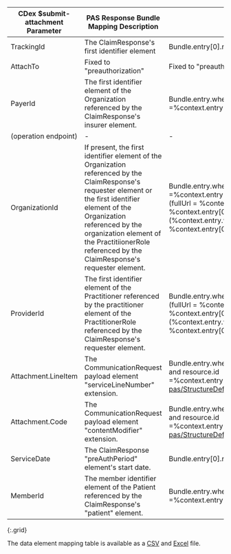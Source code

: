 <!-- PAS_Bundle_to_parameters.md
  *****************************************************************************************************
  *                                  WARNING: DO NOT EDIT THIS FILE                                   *
  *                                                                                                   *
  * This file is generated by csv_to_markdown_tabler.ipynb. Any edits you make to this file will be   *
  * overwritten                                                                                       *
  * To change the contents of this file, edit input/images/data-element-mapping.csv                     *
  *****************************************************************************************************
  -->

| CDex $submit-attachment Parameter | PAS Response Bundle Mapping Description | FHIRPath  | PAS Response Bundle Mapping Comments |
|----|-----------------------|-----------------------------------------------------------|---------------------------------------|
| TrackingId | The ClaimResponse's first identifier element | Bundle.entry[0].resource.identifier[0]  | - |
| AttachTo | Fixed to "preauthorization" | Fixed to "preauthorization"  | Fixed to "preauthorization" |
| PayerId | The first identifier element of the Organization referenced by the ClaimResponse's insurer element. | Bundle.entry.where(fullUrl = %context.entry[0].resource.insurer.reference or (resource.resourceType = 'Organization' and resource.id =%context.entry[0].resource.insurer.reference.split('/').last())).resource.identifier[0]  | FHIRPath for absolute and relative references. Using the FHIRPath function. "resolve()" which is not universally supported and untested: "Bundle.entry[0].resource.insurer.resolve().resource.identifier[0] |
| (operation endpoint) | - | -  | See the [Endpoint Discovery Strategy](https://hl7.org/fhir/us/davinci-hrex/endpoint-discovery.html) documented in the Da Vinci Health Record Exchange (HRex) Impelementation guide |
| OrganizationId | If present, the first identifier element of the Organization referenced by the ClaimResponse's requester element or the first identifier element of the Organization referenced by the organization element of the PractitiionerRole referenced by the ClaimResponse's requester element. | Bundle.entry.where(resource.resourceType = 'Organization' and (fullUrl = %context.entry[0].resource.requester.reference or resource.id =%context.entry[0].resource.requester.reference.split('/').last() or (fullUrl = (%context.entry.where(resource.resourceType = 'PractitionerRole' and (fullUrl = %context.entry[0].resource.requester.reference or resource.id = %context.entry[0].resource.requester.reference.split('/').last())).resource.organization.reference) or resource.id = (%context.entry.where(resource.resourceType = 'PractitionerRole' and (fullUrl = %context.entry[0].resource.requester.reference or resource.id = %context.entry[0].resource.requester.reference.split('/').last())).resource.organization.reference).split('/').last()))).resource.identifier[0] | "The ClaimResponse's requester element has a choice of Organization and PractitionerRole target types. FHIRPath for absolute and relative references. Using the FHIRPath function. "resolve()" which in not universally supported and untested: "Bundle.entry[0].resource.requester.resolve().resource.identifier[0]"|Bundle.entry[0].requester.resolve().organization.resolve().resource.identifier[0]" |
| ProviderId | The first identifier element of the Practitioner referenced by the practitioner element of the PractitionerRole referenced by the ClaimResponse's requester element. | Bundle.entry.where(resource.resourceType = 'Practitioner' and (fullUrl = (%context.entry.where(resource.resourceType = 'PractitionerRole' and (fullUrl = %context.entry[0].resource.requester.reference or resource.id = %context.entry[0].resource.requester.reference.split('/').last())).resource.practitioner.reference) or resource.id = (%context.entry.where(resource.resourceType = 'PractitionerRole' and (fullUrl = %context.entry[0].resource.requester.reference or resource.id = %context.entry[0].resource.requester.reference.split('/').last())).resource.practitioner.reference).split('/').last())).resource.identifier[0] | The ClaimResponse's requester element has a choice of Organization and PractitionerRole target types. FHIRPath for absolute and relative references. Using the FHIRPath function. "resolve()" which in not universally supported and untested: "Bundle.entry[0].resource.requester.resolve().practitioner.resolve().resource.identifier[0]" |
| Attachment.LineItem | The CommunicationRequest payload element "serviceLineNumber" extension. | Bundle.entry.where(fullUrl = %context.entry[0].resource.communicationRequest.reference or (resource.resourceType = 'CommunicationRequest' and resource.id =%context.entry[0].resource.communicationRequest.reference.split('/').last())).resource.payload.extension.where(url='http://hl7.org/fhir/us/davinci-pas/StructureDefinition/extension-serviceLineNumber').valuePositiveInt | The ClaimResponse's communicationRequest element references the CommunicationRequest resource in the PAS response Bundle. Will need to iterate through the payload items FHIRPath for absolute and relative references. Using the FHIRPath function. "resolve()" which is not universally supported and untested: "Bundle.entry[0].resource.communicationRequest.resolve().resource.payload.extension.where(url='http://hl7.org/fhir/us/davinci-pas/StructureDefinition/extension-serviceLineNumber').valuePositiveInt" |
| Attachment.Code | The CommunicationRequest payload element "contentModifier" extension. | Bundle.entry.where(fullUrl = %context.entry[0].resource.communicationRequest.reference or (resource.resourceType = 'CommunicationRequest' and resource.id =%context.entry[0].resource.communicationRequest.reference.split('/').last())).resource.payload.extension.where(url='http://hl7.org/fhir/us/davinci-pas/StructureDefinition/extension-contentModifier').valueCodeableConcept | The ClaimResponse's communicationRequest element references the CommunicationRequest resource in the PAS response Bundle. Will need to iterate through the payload items. FHIRPath for absolute and relative references. Using the FHIRPath function. "resolve()" which is not universally supported and untested: "Bundle.entry[0].resource.communicationRequest.resolve().resource.payload.extension.where(url='http://hl7.org/fhir/us/davinci-pas/StructureDefinition/extension-contentModifier').valueCodeableConcept" |
| ServiceDate | The ClaimResponse "preAuthPeriod" element's start date. | Bundle.entry[0].resource.preAuthPeriod.start  | Date of Service maps to the event level, not the service detail ( Item level) effective dates. |
| MemberId | The member identifier element of the Patient referenced by the ClaimResponse's "patient" element. | Bundle.entry.where(fullUrl = %context.entry[0].resource.patient.reference or (resource.resourceType = 'Patient' and resource.id =%context.entry[0].resource.patient.reference.split('/').last())).resource.identifier.where('MB' in type.coding.code)  | This identifier has a fixed type code of "MB". FHIRPath for absolute and relative references. Using the FHIRPath function. "resolve()" which is not universally supported and untested: "Bundle.entry[0].resource.patient.resolve().resource.identifier.where('MB' in type.coding.code)" |
{:.grid}

The data element mapping table is available as a [CSV](data-element-mapping.csv) and [Excel](data-element-mapping.xlsx) file.